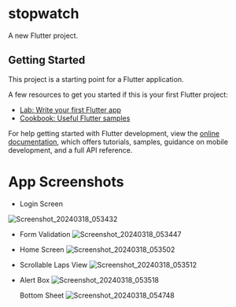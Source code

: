 # stopwatch

A new Flutter project.

## Getting Started

This project is a starting point for a Flutter application.

A few resources to get you started if this is your first Flutter project:

- [Lab: Write your first Flutter app](https://docs.flutter.dev/get-started/codelab)
- [Cookbook: Useful Flutter samples](https://docs.flutter.dev/cookbook)

For help getting started with Flutter development, view the
[online documentation](https://docs.flutter.dev/), which offers tutorials,
samples, guidance on mobile development, and a full API reference.
# App Screenshots

- Login Screen

  
![Screenshot_20240318_053432](https://github.com/KhawajaTanzeelUrRehman/stopwatch/assets/77752933/c9a9b17f-0ef2-4c3c-b0b8-232c46c61b29)


- Form Validation
![Screenshot_20240318_053447](https://github.com/KhawajaTanzeelUrRehman/stopwatch/assets/77752933/902c7499-39c9-4903-b03a-f8ab76893041)


- Home Screen
![Screenshot_20240318_053502](https://github.com/KhawajaTanzeelUrRehman/stopwatch/assets/77752933/e7ea2aa5-8e09-44dd-9bc6-b41224eaef9a)


- Scrollable Laps View
![Screenshot_20240318_053512](https://github.com/KhawajaTanzeelUrRehman/stopwatch/assets/77752933/a10e2564-d7a1-48cf-bc78-25f29a3e65dd)


- Alert Box
![Screenshot_20240318_053518](https://github.com/KhawajaTanzeelUrRehman/stopwatch/assets/77752933/a81d206d-2263-457b-95d7-b5d99d257926)


   Bottom Sheet
![Screenshot_20240318_054748](https://github.com/KhawajaTanzeelUrRehman/stopwatch/assets/77752933/c3065301-556e-4bea-a636-5f24ade721a0)
